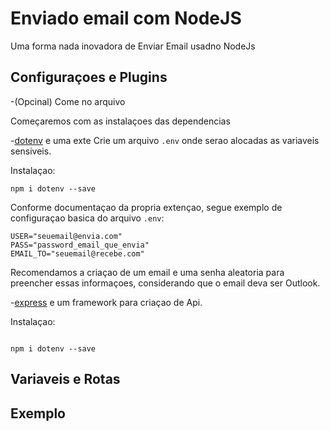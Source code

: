 <h1>Enviado email com NodeJS</h1>
Uma forma nada inovadora de Enviar Email usadno NodeJs

<h2>Configuraçoes e Plugins</h2>
-(Opcinal) Come no arquivo 

Começaremos com as instalaçoes das dependencias

-[dotenv](https://www.npmjs.com/package/dotenv) e uma exte
Crie um arquivo <code>.env</code> onde serao alocadas as variaveis sensiveis.

Instalaçao:

<code>npm i dotenv --save</code>

Conforme documentaçao da propria extençao, segue exemplo de configuraçao basica do arquivo <code>.env</code>:

```
USER="seuemail@envia.com"
PASS="password_email_que_envia"
EMAIL_TO="seuemail@recebe.com"
```

Recomendamos a criaçao de um email e uma senha aleatoria para preencher essas informaçoes, considerando que o email deva ser Outlook.

-[express](https://expressjs.com/pt-br/) e um framework para criaçao de Api.

Instalaçao:

<code>
npm i dotenv --save
</code>



<h2>Variaveis e Rotas</h2>

<h2>Exemplo</h2>
